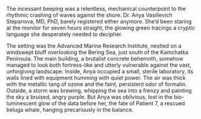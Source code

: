 The incessant beeping was a relentless, mechanical counterpoint to the rhythmic crashing of waves against the shore. Dr. Anya Vasilievich Stepanova, MD, PhD, barely registered either anymore. She’d been staring at the monitor for seven hours straight, the glowing green tracings a cryptic language she desperately needed to decipher.

The setting was the Advanced Marine Research Institute, nestled on a windswept bluff overlooking the Bering Sea, just south of the Kamchatka Peninsula. The main building, a brutalist concrete behemoth, somehow managed to look both fortress-like and utterly vulnerable against the vast, unforgiving landscape. Inside, Anya occupied a small, sterile laboratory, its walls lined with equipment humming with quiet power. The air was thick with the metallic tang of ozone and the faint, persistent odor of formalin. Outside, a storm was brewing, whipping the sea into a frenzy and painting the sky a bruised, angry purple. But Anya was oblivious, lost in the bio-luminescent glow of the data before her, the fate of Patient 7, a rescued beluga whale, hanging precariously in the balance.
